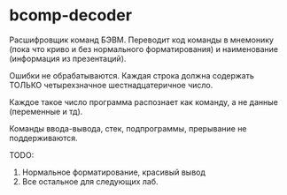 # bcomp-decoder
Расшифровщик команд БЭВМ. Переводит код команды в мнемонику (пока что криво и без нормального форматирования) и наименование (информация из презентаций).

Ошибки не обрабатываются. Каждая строка должна содержать ТОЛЬКО четырехзначное шестнадцатеричное число. 

Каждое такое число программа распознает как команду, а не данные (переменные и тд).

Команды ввода-вывода, стек, подпрограммы, прерывание не поддерживаются.

TODO: 
1. Нормальное форматирование, красивый вывод
2. Все остальное для следующих лаб.
